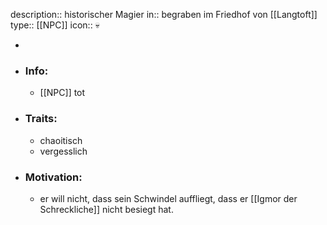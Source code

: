 description:: historischer Magier
in:: begraben im Friedhof von [[Langtoft]] 
type:: [[NPC]]
icon:: 💀

-
- ### Info:
	- [[NPC]] tot
- ### Traits:
	- chaoitisch
	- vergesslich
- ### Motivation:
	- er will nicht, dass sein Schwindel auffliegt, dass er [[Igmor der Schreckliche]] nicht besiegt hat.
